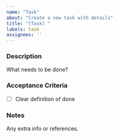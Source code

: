 ```yaml
---
name: "Task"
about: "Create a new task with details"
title: "[Task] "
labels: task
assignees: ''
---
```


### Description
What needs to be done?

### Acceptance Criteria
- [ ] Clear definition of done

### Notes
Any extra info or references.
